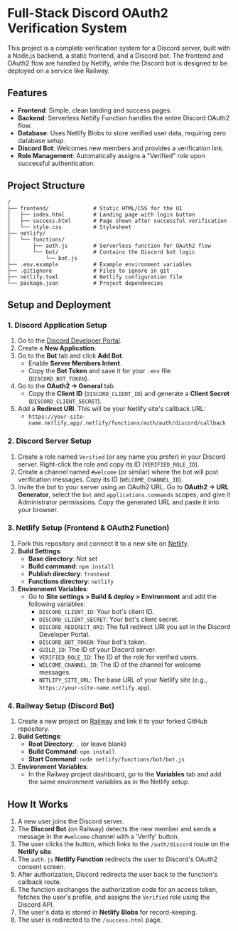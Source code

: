 # Full-Stack Discord OAuth2 Verification System

This project is a complete verification system for a Discord server, built with a Node.js backend, a static frontend, and a Discord bot. The frontend and OAuth2 flow are handled by Netlify, while the Discord bot is designed to be deployed on a service like Railway.

## Features

- **Frontend**: Simple, clean landing and success pages.
- **Backend**: Serverless Netlify Function handles the entire Discord OAuth2 flow.
- **Database**: Uses Netlify Blobs to store verified user data, requiring zero database setup.
- **Discord Bot**: Welcomes new members and provides a verification link.
- **Role Management**: Automatically assigns a "Verified" role upon successful authentication.

## Project Structure

```
/
├── frontend/              # Static HTML/CSS for the UI
│   ├── index.html         # Landing page with login button
│   ├── success.html       # Page shown after successful verification
│   └── style.css          # Stylesheet
├── netlify/
│   └── functions/
│       ├── auth.js        # Serverless function for OAuth2 flow
│       └── bot/           # Contains the Discord bot logic
│           └── bot.js
├── .env.example           # Example environment variables
├── .gitignore             # Files to ignore in git
├── netlify.toml           # Netlify configuration file
└── package.json           # Project dependencies
```

## Setup and Deployment

### 1. Discord Application Setup

1.  Go to the [Discord Developer Portal](https://discord.com/developers/applications).
2.  Create a **New Application**.
3.  Go to the **Bot** tab and click **Add Bot**. 
    - Enable **Server Members Intent**.
    - Copy the **Bot Token** and save it for your `.env` file (`DISCORD_BOT_TOKEN`).
4.  Go to the **OAuth2 -> General** tab.
    - Copy the **Client ID** (`DISCORD_CLIENT_ID`) and generate a **Client Secret** (`DISCORD_CLIENT_SECRET`).
5.  Add a **Redirect URI**. This will be your Netlify site's callback URL:
    - `https://your-site-name.netlify.app/.netlify/functions/auth/auth/discord/callback`

### 2. Discord Server Setup

1.  Create a role named `Verified` (or any name you prefer) in your Discord server. Right-click the role and copy its ID (`VERIFIED_ROLE_ID`).
2.  Create a channel named `#welcome` (or similar) where the bot will post verification messages. Copy its ID (`WELCOME_CHANNEL_ID`).
3.  Invite the bot to your server using an OAuth2 URL. Go to **OAuth2 -> URL Generator**, select the `bot` and `applications.commands` scopes, and give it Administrator permissions. Copy the generated URL and paste it into your browser.

### 3. Netlify Setup (Frontend & OAuth2 Function)

1.  Fork this repository and connect it to a new site on [Netlify](https://netlify.com).
2.  **Build Settings**:
    - **Base directory**: Not set
    - **Build command**: `npm install`
    - **Publish directory**: `frontend`
    - **Functions directory**: `netlify`
3.  **Environment Variables**:
    - Go to **Site settings > Build & deploy > Environment** and add the following variables:
      - `DISCORD_CLIENT_ID`: Your bot's client ID.
      - `DISCORD_CLIENT_SECRET`: Your bot's client secret.
      - `DISCORD_REDIRECT_URI`: The full redirect URI you set in the Discord Developer Portal.
      - `DISCORD_BOT_TOKEN`: Your bot's token.
      - `GUILD_ID`: The ID of your Discord server.
      - `VERIFIED_ROLE_ID`: The ID of the role for verified users.
      - `WELCOME_CHANNEL_ID`: The ID of the channel for welcome messages.
      - `NETLIFY_SITE_URL`: The base URL of your Netlify site (e.g., `https://your-site-name.netlify.app`).

### 4. Railway Setup (Discord Bot)

1.  Create a new project on [Railway](https://railway.app) and link it to your forked GitHub repository.
2.  **Build Settings**:
    - **Root Directory**: `.` (or leave blank)
    - **Build Command**: `npm install`
    - **Start Command**: `node netlify/functions/bot/bot.js`
3.  **Environment Variables**:
    - In the Railway project dashboard, go to the **Variables** tab and add the same environment variables as in the Netlify setup.

## How It Works

1.  A new user joins the Discord server.
2.  The **Discord Bot** (on Railway) detects the new member and sends a message in the `#welcome` channel with a 'Verify' button.
3.  The user clicks the button, which links to the `/auth/discord` route on the **Netlify site**.
4.  The `auth.js` **Netlify Function** redirects the user to Discord's OAuth2 consent screen.
5.  After authorization, Discord redirects the user back to the function's callback route.
6.  The function exchanges the authorization code for an access token, fetches the user's profile, and assigns the `Verified` role using the Discord API.
7.  The user's data is stored in **Netlify Blobs** for record-keeping.
8.  The user is redirected to the `/success.html` page.
